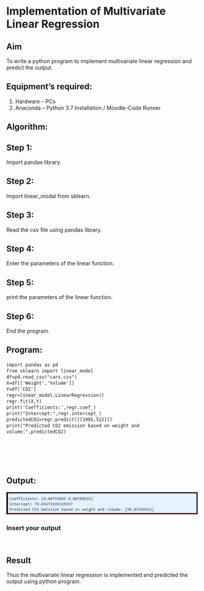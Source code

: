 # Implementation of Multivariate Linear Regression
## Aim
To write a python program to implement multivariate linear regression and predict the output.
## Equipment’s required:
1.	Hardware – PCs
2.	Anaconda – Python 3.7 Installation / Moodle-Code Runner
## Algorithm:

## Step 1:
Import pandas library.

## Step 2:
Import linear_modal from sklearn.

## Step 3:
Read the csv file using pandas library.

## Step 4:
Enter the parameters of the linear function.

## Step 5:
print the parameters of the linear function.

## Step 6:
End the program.


## Program:
```
import pandas as pd
from sklearn import linear_model
df=pd.read_csv("cars.csv")
X=df[['Weight','Volume']]
Y=df['CO2']
regr=linear_model.LinearRegression()
regr.fit(X,Y)
print('Coefficients:',regr.coef_)
print("Intercept:",regr.intercept_)
predictedCO2=regr.predict([[1995,522]])
print("Predicted CO2 emission based on weight and volume:",predictedCO2)






```
## Output:
![output](pyta.png)

### Insert your output

<br>

## Result
Thus the multivariate linear regression is implemented and predicted the output using python program.